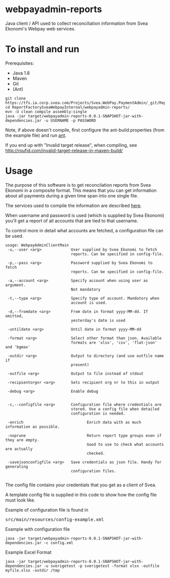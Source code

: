 # webpayadmin-reports
Java client / API used to collect reconciliation information from Svea Ekonomi's Webpay web services.

To install and run
==================
Prerequisites:
* Java 1.8
* Maven
* Git
* (Ant)

```
git clone https://tfs.ia.corp.svea.com/Projects/Svea.WebPay.PaymentAdmin/_git/ReportFactorySveaWebpayInternal
cd ReportFactorySveaWebpayInternal/webpayadmin-reports/
mvn -U clean compile assembly:single
java -jar target/webpayadmin-reports-0.0.1-SNAPSHOT-jar-with-dependencies.jar -u USERNAME -p PASSWORD
```

Note, if above doesn't compile, first configure the ant-build.properties (from the example file) and run [ant](http://ant.apache.org/).

If you end up with "Invalid target release", when compiling, see http://roufid.com/invalid-target-release-in-maven-build/

Usage
=====
The purpose of this software is to get reconcilation reports from Svea Ekonomi in a composite format. This means that you can get information about all payments during a given time span into one single file.

The services used to compile the information are described [here](https://www.svea.com/se/sv/foretag/betallosningar/betallosningar-for-e-handel/tech-site/?currentTab=custom-integration).

When username and password is used (which is supplied by Svea Ekonomi) you'll get a report of all accounts that are tied to that username.

To control more in detail what accounts are fetched, a configuration file can be used.

```
usage: WebpayAdminClientMain
 -u,--user <arg>             User supplied by Svea Ekonomi to fetch
                             reports. Can be specified in config-file.

 -p,--pass <arg>             Password supplied by Svea Ekonomi to fetch
                             reports. Can be specified in config-file.

 -a,--account <arg>          Specify account when using user as argument.
                             Not mandatory

 -t,--type <arg>             Specify type of account. Mandatory when
                             account is used.

 -d,--fromdate <arg>         From date in format yyyy-MM-dd. If omitted,
                             yesterday's date is used
                             
 -untildate <arg>            Until date in format yyyy-MM-dd
                             
 -format <arg>               Select other format than json. Available
                             formats are 'xlsx', 'csv', 'flat-json' and 'bgmax'
                             
 -outdir <arg>               Output to directory (and use outfile name if
                             present)
                             
 -outfile <arg>              Output to file instead of stdout
 
 -recipientorgnr <arg>       Sets recipient org nr to this in output

 -debug <arg>                Enable debug

 
 -c,--configfile <arg>       Configuration file where credentials are
                             stored. Use a config file when detailed
                             configuration is needed.

 -enrich							Enrich data with as much information as possible.
 
 -noprune							Return report type groups even if they are empty.
 									Good to use to check what accounts are actually 
 									checked.
                             
 -savejsonconfigfile <arg>   Save credentials as json file. Handy for generating 
 							 configuration files.
 

```

The config file contains your credentials that you get as a client of Svea.

A template config file is supplied in this code to show how the config file must look like.

Example of configuration file is found in <pre>src/main/resources/config-example.xml</pre>

Example with configuration file

```
java -jar target/webpayadmin-reports-0.0.1-SNAPSHOT-jar-with-dependencies.jar -c config.xml 
```

Example Excel Format
```
java -jar target/webpayadmin-reports-0.0.1-SNAPSHOT-jar-with-dependencies.jar -u sverigetest -p sverigetest -format xlsx -outfile myfile.xlsx -outdir /tmp
```
